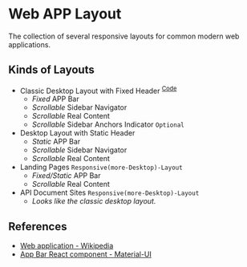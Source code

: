 # Web APP Layout

<!--
```yaml
date: 2019-12-16T14:29:34+0800
titles:
    - Web APP Layout
    - Web APP Responsive Layout
    - Responsive Layout
    - HTML CSS Layout
```
-->

The collection of several responsive layouts for common modern web applications.

## Kinds of Layouts

- Classic Desktop Layout with Fixed Header
<sup>[Code](./desktop-layout-with-fixed-header.html)</sup>
	- *Fixed* APP Bar
	- *Scrollable* Sidebar Navigator
	- *Scrollable* Real Content
	- *Scrollable* Sidebar Anchors Indicator `Optional`
- Desktop Layout with Static Header
	- *Static* APP Bar
	- *Scrollable* Sidebar Navigator
	- *Scrollable* Real Content
- Landing Pages `Responsive(more-Desktop)-Layout`
	- *Fixed/Static* APP Bar
	- *Scrollable* Real Content
- API Document Sites `Responsive(more-Desktop)-Layout`
	- *Looks like the classic desktop layout.*


## References

- [Web application - Wikipedia](https://en.wikipedia.org/wiki/Web_application)
- [App Bar React component - Material-UI](https://material-ui.com/components/app-bar/)
